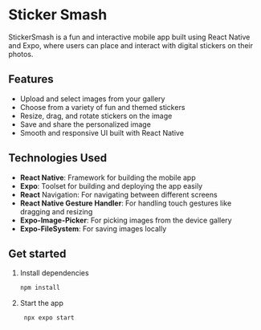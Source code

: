 # Sticker Smash  

StickerSmash is a fun and interactive mobile app built using React Native and Expo, where users can place and interact with digital stickers on their photos.  

## Features
- Upload and select images from your gallery  
- Choose from a variety of fun and themed stickers  
- Resize, drag, and rotate stickers on the image  
- Save and share the personalized image  
- Smooth and responsive UI built with React Native
## Technologies Used
- **React Native**: Framework for building the mobile app
- **Expo**: Toolset for building and deploying the app easily
- **React** Navigation: For navigating between different screens
- **React Native Gesture Handler**: For handling touch gestures like dragging and resizing
- **Expo-Image-Picker**: For picking images from the device gallery
- **Expo-FileSystem**: For saving images locally  

## Get started

1. Install dependencies

   ```bash
   npm install
   ```

2. Start the app

   ```bash
    npx expo start
   ```
